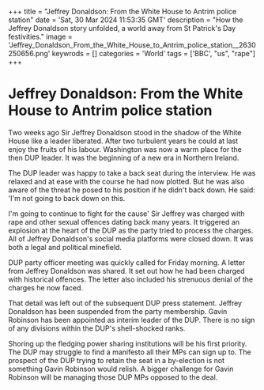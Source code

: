 +++
title = "Jeffrey Donaldson: From the White House to Antrim police station"
date = 'Sat, 30 Mar 2024 11:53:35 GMT'
description = "How the Jeffrey Donaldson story unfolded, a world away from St Patrick's Day festivities."
image = 'Jeffrey_Donaldson_From_the_White_House_to_Antrim_police_station__2630250656.png'
keywrods =  []
categories = 'World'
tags = ['BBC', "us", "rape"]
+++

# Jeffrey Donaldson: From the White House to Antrim police station

Two weeks ago Sir Jeffrey Donaldson stood in the shadow of the White House like a leader liberated.
After two turbulent years he could at last enjoy the fruits of his labour.
Washington was now a warm place for the then DUP leader.
It was the beginning of a new era in Northern Ireland.

The DUP leader was happy to take a back seat during the interview.
He was relaxed and at ease with the course he had now plotted.
But he was also aware of the threat he posed to his position if he didn't back down.
He said: 'I'm not going to back down on this.

I'm going to continue to fight for the cause' Sir Jeffrey was charged with rape and other sexual offences dating back many years.
It triggered an explosion at the heart of the DUP as the party tried to process the charges.
All of Jeffrey Donaldson's social media platforms were closed down.
It was both a legal and political minefield.

DUP party officer meeting was quickly called for Friday morning.
A letter from Jeffrey Donaldson was shared.
It set out how he had been charged with historical offences.
The letter also included his strenuous denial of the charges he now faced.

That detail was left out of the subsequent DUP press statement.
Jeffrey Donaldson has been suspended from the party membership.
Gavin Robinson has been appointed as interim leader of the DUP.
There is no sign of any divisions within the DUP<bb>'s shell-shocked ranks.

Shoring up the fledging power sharing institutions will be his first priority.
The DUP may struggle to find a manifesto all their MPs can sign up to.
The prospect of the DUP trying to retain the seat in a by-election is not something Gavin Robinson would relish.
A bigger challenge for Gavin Robinson will be managing those DUP MPs opposed to the deal.


